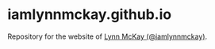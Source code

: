 # iamlynnmckay.github.io

Repository for the website of [Lynn McKay (@iamlynnmckay)](https://iamlynnmckay.github.io).